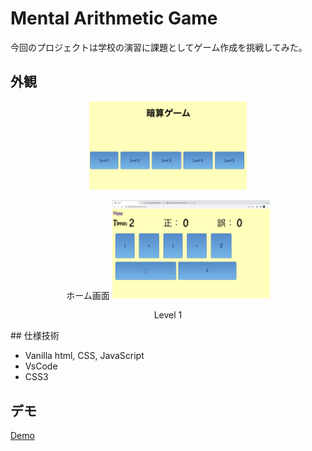 # Mental Arithmetic Game

今回のプロジェクトは学校の演習に課題としてゲーム作成を挑戦してみた。

## 外観

<div style="text-align:center">
<img src="./asset/readmePic/home.png" style="width:50%"/>
<p> ホーム画面

<img src="./asset/readmePic/level1.png" style="width:50%"/>
<p> Level 1
</div>
## 仕様技術
<ul>
<li>Vanilla html, CSS, JavaScript
<li>VsCode
<li>CSS3
</ul>

## デモ
[Demo](https://zxcwer.github.io/mentalArithmeticGame/index.html)